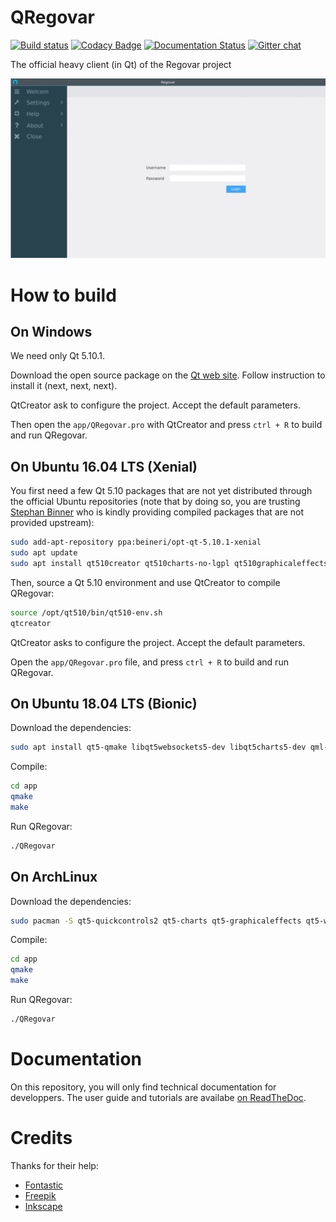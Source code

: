 # QRegovar


[![Build status](https://ci.appveyor.com/api/projects/status/275xv8xawf4hn199?svg=true)](https://ci.appveyor.com/project/ikit/qregovar) [![Codacy Badge](https://api.codacy.com/project/badge/Grade/ec9575b135cb4479ac10866799b00e63)](https://www.codacy.com/app/olivier_6/QRegovar?utm_source=github.com&amp;utm_medium=referral&amp;utm_content=REGOVAR/QRegovar&amp;utm_campaign=Badge_Grade) [![Documentation Status](https://readthedocs.org/projects/qregovar/badge/?version=latest)](https://readthedocs.org/projects/qregovar/) [![Gitter chat](https://badges.gitter.im/gitterHQ/gitter.png)](https://gitter.im/labsquare/Regovar)

The official heavy client (in Qt) of the Regovar project

![mokcup](https://raw.githubusercontent.com/REGOVAR/QRegovar/781c155b1a0d640f757ea5677d223f3d9e347ab7/docs/mockup/mockup.gif)

# How to build

## On Windows

We need only Qt 5.10.1.

Download the open source package on the [Qt web site](https://www.qt.io/download). Follow instruction to install it (next, next, next). 

QtCreator ask to configure the project. Accept the default parameters.

Then open the `app/QRegovar.pro` with QtCreator and press `ctrl + R` to build and run QRegovar.

## On Ubuntu 16.04 LTS (Xenial)

You first need a few Qt 5.10 packages that are not yet distributed through the official Ubuntu repositories (note that by doing so, you are trusting [Stephan Binner](https://launchpad.net/~beineri) who is kindly providing compiled packages that are not provided upstream):

```sh
sudo add-apt-repository ppa:beineri/opt-qt-5.10.1-xenial
sudo apt update
sudo apt install qt510creator qt510charts-no-lgpl qt510graphicaleffects qt510quickcontrols2 qt510websockets
```

Then, source a Qt 5.10 environment and use QtCreator to compile QRegovar:

```sh
source /opt/qt510/bin/qt510-env.sh
qtcreator
```
QtCreator asks to configure the project. Accept the default parameters.

Open the `app/QRegovar.pro` file, and press `ctrl + R` to build and run QRegovar.

## On Ubuntu 18.04 LTS (Bionic)

Download the dependencies:

```sh
sudo apt install qt5-qmake libqt5websockets5-dev libqt5charts5-dev qml-module-qtcharts qml-module-qtgraphicaleffects qml-module-qtquick-controls2 qml-module-qtwebsockets 
```

Compile:

```sh
cd app
qmake
make
```

Run QRegovar:

```sh
./QRegovar
```

## On ArchLinux

Download the dependencies:

```sh
sudo pacman -S qt5-quickcontrols2 qt5-charts qt5-graphicaleffects qt5-websockets
```

Compile:

```sh
cd app
qmake
make
```

Run QRegovar:

```sh
./QRegovar
```

# Documentation

On this repository, you will only find technical documentation for developpers. The user guide and tutorials are availabe [on ReadTheDoc](https://regovar.readthedocs.io/fr/latest/).

# Credits

Thanks for their help:

 * [Fontastic](http://app.fontastic.me/)
 * [Freepik](https://www.flaticon.com/)
 * [Inkscape](https://inkscape.org/en/)
